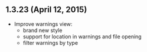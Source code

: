 ## 1.3.23 (April 12, 2015)

- Improve warnings view:
  - brand new style
  - support for location in warnings and file opening
  - filter warnings by type
